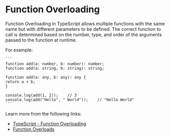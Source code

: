 # Function Overloading

Function Overloading in TypeScript allows multiple functions with the same name but with different parameters to be defined. The correct function to call is determined based on the number, type, and order of the arguments passed to the function at runtime.

For example:

    ```
    function add(a: number, b: number): number;
    function add(a: string, b: string): string;

    function add(a: any, b: any): any {
    return a + b;
    }

    console.log(add(1, 2));    // 3
    console.log(add("Hello", " World"));    // "Hello World"
    ```


Learn more from the following links:

- [TypeScript - Function Overloading](https://www.tutorialsteacher.com/typescript/function-overloading)
- [Function Overloads](https://www.typescriptlang.org/docs/handbook/2/functions.html#function-overloads)
